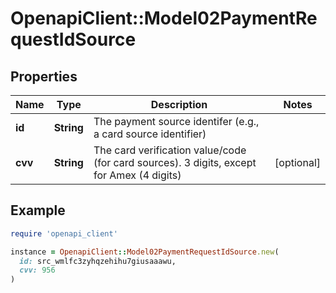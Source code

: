 # OpenapiClient::Model02PaymentRequestIdSource

## Properties

| Name | Type | Description | Notes |
| ---- | ---- | ----------- | ----- |
| **id** | **String** | The payment source identifer (e.g., a card source identifier) |  |
| **cvv** | **String** | The card verification value/code (for card sources). 3 digits, except for Amex (4 digits) | [optional] |

## Example

```ruby
require 'openapi_client'

instance = OpenapiClient::Model02PaymentRequestIdSource.new(
  id: src_wmlfc3zyhqzehihu7giusaaawu,
  cvv: 956
)
```


